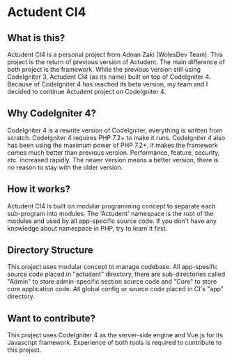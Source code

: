 # Actudent CI4

## What is this?
Actudent CI4 is a personal project from Adnan Zaki (WolesDev Team). This project is the return of previous version of Actudent. The main difference of both project is the framework. While the previous version still using CodeIgniter 3, Actudent CI4 (as its name) built on top of CodeIgniter 4. Because of CodeIgniter 4 has reached its beta version, my team and I decided to continue Actudent project on CodeIgniter 4.

## Why CodeIgniter 4?
CodeIgniter 4 is a rewrite version of CodeIgniter, everything is written from scratch. CodeIgniter 4 requires PHP 7.2+ to make it runs. CodeIgniter 4 also has been using the maximum power of PHP 7.2+, it makes the framework comes much better than previous version. Performance, feature, security, etc. increased rapidly. The newer version means a better version, there is no reason to stay with the older version.

## How it works?
Actudent CI4 is built on modular programming concept to separate each sub-program into modules. The 'Actudent' namespace is the root of the modules and used by all app-specific source code. If you don't have any knowledge about namespace in PHP, try to learn it first.

## Directory Structure
This project uses modular concept to manage codebase. All app-spesific source code placed in "actudent" directory, there are sub-directories called "Admin" to store admin-specific section source code and "Core" to store core application code. All global config or source code placed in CI's "app" directory.

## Want to contribute?
This project uses CodeIgniter 4 as the server-side engine and Vue.js for its Javascript framework. Experience of both tools is required to contribute to this project.